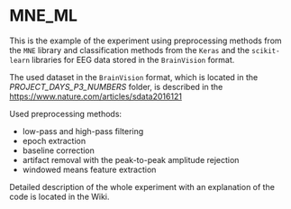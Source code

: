 # MNE_ML

This is the example of the experiment using preprocessing methods from the `MNE` library and classification methods from the `Keras` and the `scikit-learn` libraries for EEG data stored in the `BrainVision` format.

The used dataset in the `BrainVision` format, which is located in the _PROJECT_DAYS_P3_NUMBERS_ folder, is described in the https://www.nature.com/articles/sdata2016121

Used preprocessing methods:
- low-pass and high-pass filtering
- epoch extraction
- baseline correction
- artifact removal with the peak-to-peak amplitude rejection
- windowed means feature extraction

Detailed description of the whole experiment with an explanation of the code is located in the Wiki.
